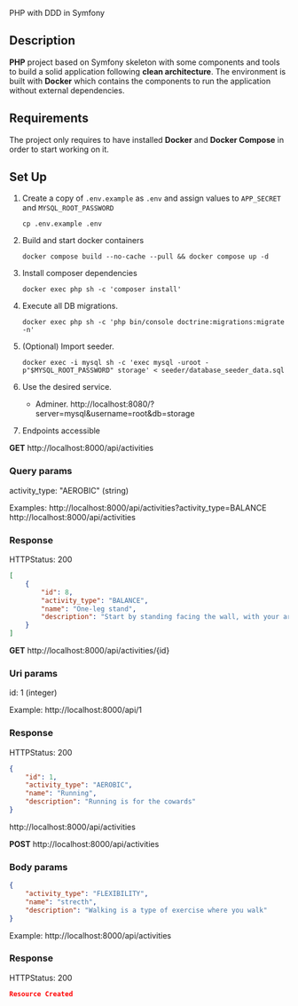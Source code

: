 PHP with DDD in Symfony

## Description

**PHP** project based on Symfony skeleton with some components and tools to build a solid application following **clean architecture**. The environment is built with **Docker** which contains the components to run the application without external dependencies.

## Requirements

The project only requires to have installed **Docker** and **Docker Compose** in order to start working on it.

## Set Up

1. Create a copy of `.env.example` as `.env` and assign values to `APP_SECRET` and `MYSQL_ROOT_PASSWORD`
    ```shell
    cp .env.example .env
    ```

2. Build and start docker containers
    ```shell
    docker compose build --no-cache --pull && docker compose up -d
    ```

3. Install composer dependencies
    ```shell
    docker exec php sh -c 'composer install'
    ```

4. Execute all DB migrations.
    ```shell
    docker exec php sh -c 'php bin/console doctrine:migrations:migrate -n'
    ```

5. (Optional) Import seeder.
    ```shell
    docker exec -i mysql sh -c 'exec mysql -uroot -p"$MYSQL_ROOT_PASSWORD" storage' < seeder/database_seeder_data.sql
    ```

6. Use the desired service.
    - Adminer. http://localhost:8080/?server=mysql&username=root&db=storage

7. Endpoints accessible


**GET**
http://localhost:8000/api/activities

### Query params
activity_type: "AEROBIC" (string)

Examples: 
    http://localhost:8000/api/activities?activity_type=BALANCE
    http://localhost:8000/api/activities

### Response
HTTPStatus: 200
```json
[
    {
        "id": 8,
        "activity_type": "BALANCE",
        "name": "One-leg stand",
        "description": "Start by standing facing the wall, with your arms outstretched."
    }
]
```

**GET**
http://localhost:8000/api/activities/{id}

### Uri params
id: 1 (integer)

Example: http://localhost:8000/api/1

### Response
HTTPStatus: 200
```json
{
    "id": 1,
    "activity_type": "AEROBIC",
    "name": "Running",
    "description": "Running is for the cowards"
}
```

http://localhost:8000/api/activities

**POST**
http://localhost:8000/api/activities

### Body params
```json
{
    "activity_type": "FLEXIBILITY",
    "name": "strecth",
    "description": "Walking is a type of exercise where you walk"
}
```

Example: http://localhost:8000/api/activities

### Response
HTTPStatus: 200
```json
Resource Created
```